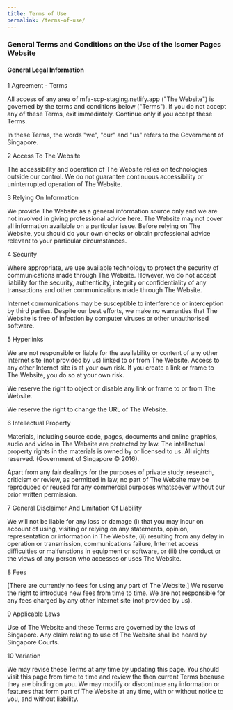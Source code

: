 ```yaml
---
title: Terms of Use
permalink: /terms-of-use/
---
```

### **General Terms and Conditions on the Use of the Isomer Pages Website**

#### **General Legal Information**

1        Agreement - Terms

All access of any area of mfa-scp-staging.netlify.app ("The Website") is governed by the terms and conditions below ("Terms"). If you do not accept any of these Terms, exit immediately.  Continue only if you accept these Terms.

In these Terms, the words "we", "our" and "us" refers to the Government of Singapore.

2        Access To The Website

The accessibility and operation of The Website relies on technologies outside our control. We do not guarantee continuous accessibility or uninterrupted operation of The Website.

3        Relying On Information

We provide The Website as a general information source only and we are not involved in giving professional advice here. The Website may not cover all information available on a particular issue.  Before relying on The Website, you should do your own checks or obtain professional advice relevant to your particular circumstances.

4        Security

Where appropriate, we use available technology to protect the security of communications made through The Website. However, we do not accept liability for the security, authenticity, integrity or confidentiality of any transactions and other communications made through The Website.

Internet communications may be susceptible to interference or interception by third parties. Despite our best efforts, we make no warranties that The Website is free of infection by computer viruses or other unauthorised software.

5        Hyperlinks

We are not responsible or liable for the availability or content of any other Internet site (not provided by us) linked to or from The Website. Access to any other Internet site is at your own risk. If you create a link or frame to The Website, you do so at your own risk.

We reserve the right to object or disable any link or frame to or from The Website.

We reserve the right to change the URL of The Website.

6        Intellectual Property

Materials, including source code, pages, documents and online graphics, audio and video in The Website are protected by law. The intellectual property rights in the materials is owned by or licensed to us.  All rights reserved. (Government of Singapore © 2016).

Apart from any fair dealings for the purposes of private study, research, criticism or review, as permitted in law, no part of The Website may be reproduced or reused for any commercial purposes whatsoever without our prior written permission.

7        General Disclaimer And Limitation Of Liability

We will not be liable for any loss or damage (i) that you may incur on account of using, visiting or relying on any statements, opinion, representation or information in The Website, (ii) resulting from any delay in operation or transmission, communications failure, Internet access difficulties or malfunctions in equipment or software, or (iii) the conduct or the views of any person who accesses or uses The Website.

8        Fees

[There are currently no fees for using any part of The Website.] We reserve the right to introduce new fees from time to time.  We are not responsible for any fees charged by any other Internet site (not provided by us).

9        Applicable Laws

Use of The Website and these Terms are governed by the laws of Singapore. Any claim relating to use of The Website shall be heard by Singapore Courts.

10       Variation

We may revise these Terms at any time by updating this page. You should visit this page from time to time and review the then current Terms because they are binding on you. We may modify or discontinue any information or features that form part of The Website at any time, with or without notice to you, and without liability.